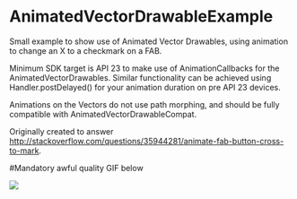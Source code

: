 # AnimatedVectorDrawableExample
Small example to show use of Animated Vector Drawables, using animation to change an X to a checkmark on a FAB.

Minimum SDK target is API 23 to make use of AnimationCallbacks for the AnimatedVectorDrawables. Similar functionality can be achieved using Handler.postDelayed() for your animation duration on pre API 23 devices. 

Animations on the Vectors do not use path morphing, and should be fully compatible with AnimatedVectorDrawableCompat.  

Originally created to answer http://stackoverflow.com/questions/35944281/animate-fab-button-cross-to-mark.

#Mandatory awful quality GIF below

![](http://i.imgur.com/LXt3A5v.gif)
